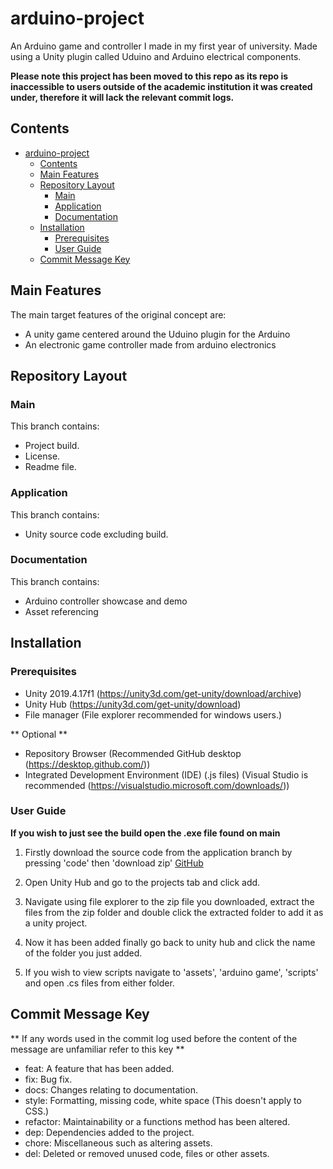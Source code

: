 # arduino-project
An Arduino game and controller I made in my first year of university. Made using a Unity plugin called Uduino and Arduino electrical components.

**Please note this project has been moved to this repo as its repo is inaccessible to users outside of the academic institution it was created under, therefore it will lack the relevant commit logs.**

## Contents

- [arduino-project](#arduino-project)
  - [Contents](#contents)
  - [Main Features](#main-features)
  - [Repository Layout](#repository-layout)
    - [Main](#main)
    - [Application](#application)
    - [Documentation](#documentation)
  - [Installation](#installation)
    - [Prerequisites](#prerequisites)
    - [User Guide](#user-guide)
  - [Commit Message Key](#commit-message-key)


## Main Features

The main target features of the original concept are: 
- A unity game centered around the Uduino plugin for the Arduino
- An electronic game controller made from arduino electronics

## Repository Layout

### Main

This branch contains:

- Project build.
- License.
- Readme file.

### Application

This branch contains:

- Unity source code excluding build.

### Documentation

This branch contains:

- Arduino controller showcase and demo
- Asset referencing

## Installation

### Prerequisites

- Unity 2019.4.17f1 (https://unity3d.com/get-unity/download/archive)
- Unity Hub (https://unity3d.com/get-unity/download)
- File manager (File explorer recommended for windows users.)

** Optional **

- Repository Browser (Recommended GitHub desktop (https://desktop.github.com/))
- Integrated Development Environment (IDE) (.js files) (Visual Studio is recommended (https://visualstudio.microsoft.com/downloads/))

### User Guide

**If you wish to just see the build open the .exe file found on main**

1. Firstly download the source code from the application branch by pressing 'code' then 'download zip' [GitHub](https://github.com/JoshHaywood/arduino-project/tree/application)

2. Open Unity Hub and go to the projects tab and click add.

3. Navigate using file explorer to the zip file you downloaded, extract the files from the zip folder and double click the extracted folder to add it as a unity project.

4. Now it has been added finally go back to unity hub and click the name of the folder you just added.

5. If you wish to view scripts navigate to 'assets', 'arduino game', 'scripts' and open .cs files from either folder.

## Commit Message Key

** If any words used in the commit log used before the content of the message are unfamiliar refer to this key **

- feat: A feature that has been added.
- fix: Bug fix.
- docs: Changes relating to documentation.
- style: Formatting, missing code, white space (This doesn't apply to CSS.)
- refactor: Maintainability or a functions method has been altered.
- dep: Dependencies added to the project.
- chore: Miscellaneous such as altering assets.
- del: Deleted or removed unused code, files or other assets.


